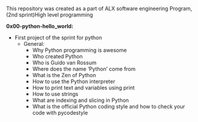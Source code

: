 This repository was created as a part of ALX software engineering Program, (2nd sprint)High level programming

**0x00-python-hello_world:**
- First project of the sprint for python
  - General:
    - Why Python programming is awesome
    - Who created Python
    - Who is Guido van Rossum
    - Where does the name ‘Python’ come from
    - What is the Zen of Python
    - How to use the Python interpreter
    - How to print text and variables using print
    - How to use strings
    - What are indexing and slicing in Python
    - What is the official Python coding style and how to check your code with pycodestyle



